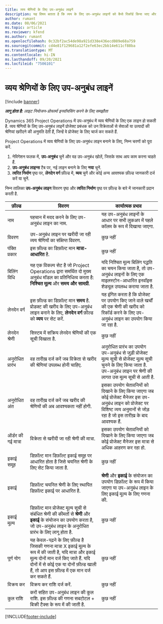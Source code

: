 ```yaml
---
title: व्यय श्रेणियों के लिए उप-अनुबंध लाइनें
description: यह विषय बताता है कि व्यय के लिए उप-अनुबंध लाइनों को कैसे रिकॉर्ड किया जाए और विक्रेताओं से समय की खरीद को रिकॉर्ड करने के लिए फ़ील्ड का उपयोग किया जाए.
author: rumant
ms.date: 08/06/2021
ms.topic: article
ms.reviewer: kfend
ms.author: rumant
ms.openlocfilehash: 0c32bf2ac54de98a921d338e436ecd089e68a759
ms.sourcegitcommit: cd4e81f129681a12f2efe63ec2bb14e611cf88ba
ms.translationtype: MT
ms.contentlocale: hi-IN
ms.lasthandoff: 09/20/2021
ms.locfileid: "7506101"
---
```

#  <a name="subcontract-lines-for-expense-categories"></a>व्यय श्रेणियों के लिए उप-अनुबंध लाइनें

[!include [banner](../../includes/dataverse-preview.md)]

_**लागू होता है:** लाइट नियोजन-प्रोफार्मा इनवॉयसिंग करने के लिए समझौता_

Dynamics 365 Project Operations में उप-अनुबंध में व्यय श्रेणियों के लिए एक लाइन हो सकती है. व्यय श्रेणियों के लिए उप-अनुबंध लाइनें प्रोजेक्ट प्रबंधक को उन विक्रेताओं से सेवाओं या उत्पादों की श्रेणियां खरीदने की अनुमति देती हैं, जिन्हें वे प्रोजेक्ट के लिए चार्ज कर सकते हैं.

Project Operations में व्यय श्रेणियों के लिए उप-अनुबंध लाइन बनाने के लिए, निम्न चरणों को पूरा करें.

1. नेविगेशन फलक में, **उप-अनुबंध** चुनें और वह उप-अनुबंध खोलें, जिसके साथ आप काम करना चाहते हैं.
2. **उप-अनुबंध लाइन्स** टैब पर, नई लाइन बनाने के लिए **नया** चुनें.
3. **त्वरित निर्माण** पृष्ठ पर, **लेनदेन वर्ग** फ़ील्ड में, **व्यय** चुनें और कोई अन्य आवश्यक फ़ील्ड जानकारी दर्ज करें या चुनें.

निम्न तालिका **उप-अनुबंध लाइन** विवरण पृष्ठ और **त्वरित निर्माण** पृष्ठ पर फ़ील्ड के बारे में जानकारी प्रदान करती है.

| **फ़ील्ड** | **विवरण** | **कार्यात्मक प्रभाव** |
| --- | --- | --- |
| नाम | पहचान में मदद करने के लिए उप-अनुबंध लाइन का नाम. | यह उप-अनुबंध लाइनों के आधार पर सभी लुकअप में पहले कॉलम के रूप में दिखाया जाएगा. |
| विवरण | उप-अनुबंध लाइन पर खरीदी जा रही व्यय श्रेणियों का संक्षिप्त विवरण. | कुछ नहीं |
|पंक्ति प्रकार | इस फ़ील्ड का डिफ़ॉल्ट मान **मात्रा-आधारित** है. |कुछ नहीं |
| बिलिंग विधि | यह एक विकल्प सेट है जो Project Operations द्वारा समर्थित दो मुख्य अनुबंध मॉडल का प्रतिनिधित्व करता है: **निश्चित मूल्य** और **समय और सामग्री**. | यदि निश्चित मूल्य बिलिंग पद्धति का चयन किया जाता है, तो उप-अनुबंध लाइनों के लिए एक माइलस्टोन-आधारित इनवॉइस शेड्यूल उपलब्ध कराया जाता है. |
| लेनदेन वर्ग | इस फ़ील्ड का डिफ़ॉल्ट मान **समय** है. प्रोडक्ट की खरीद के लिए उप-अनुबंध लाइन बनाने के लिए, **लेनदेन वर्ग** फ़ील्ड को **व्यय** पर सेट करें.  | यह इंगित करता है कि प्रोजेक्ट पर उपयोग किए जाने वाले खर्चों की एक श्रेणी की खरीद को रिकॉर्ड करने के लिए उप-अनुबंध लाइन का उपयोग किया जा रहा है. |
| लेनदेन श्रेणी | सिस्टम में सक्रिय लेनदेन श्रेणियों की एक सूची दिखाता है. |कुछ नहीं |
| अनुरोधित प्रारंभ | वह तारीख़ दर्ज करें जब विक्रेता से खरीद की श्रेणियां उपलब्ध होनी चाहिए. | अनुरोधित प्रारंभ का उपयोग उप-अनुबंध से जुड़ी प्रोजेक्ट मूल्य सूची से प्रोजेक्ट मूल्य सूची चुनने के लिए किया जाता है. उप-अनुबंध लाइन पर श्रेणी की लागत उस मूल्य सूची से आती है. |
| अनुरोधित अंत | वह तारीख़ दर्ज करें जब खरीद की श्रेणियों की अब आवश्यकता नहीं होगी. | इसका उपयोग चेतावनियों को दिखाने के लिए किया जाएगा जब कोई प्रोजेक्ट मैनेजर इस उप-अनुबंध लाइन को प्रोजेक्ट पर विशिष्ट व्यय अनुमानों से जोड़ रहा है जो इस तारीख़ के बाद आवश्यक हैं. |
| ऑर्डर की गई मात्रा | विक्रेता से खरीदी जा रही श्रेणी की मात्रा. | इसका उपयोग चेतावनियों को दिखाने के लिए किया जाएगा जब कोई प्रोजेक्ट मैनेजर इस मात्रा से अधिक आहरण कर रहा हो.|
| इकाई समूह | डिफ़ॉल्ट मान डिफ़ॉल्ट इकाई समूह पर आधारित होता है जिसे चयनित श्रेणी के लिए सेट किया जाता है. |कुछ नहीं |
| इकाई | डिफ़ॉल्ट चयनित श्रेणी के लिए स्थापित डिफ़ॉल्ट इकाई पर आधारित है.  | **श्रेणी** और **इकाई** के संयोजन का उपयोग डिफ़ॉल्ट के रूप में किया जाएगा या उप-अनुबंध लाइन के लिए इकाई मूल्य के लिए गणना की.  |
| इकाई मूल्य | डिफ़ॉल्ट मान प्रोजेक्ट मूल्य सूची से संबंधित श्रेणी की कीमतों से **श्रेणी** और **इकाई** के संयोजन का उपयोग करता है, जो उप-अनुबंध लाइन के अनुरोधित प्रारंभ के लिए लागू होता है. |कुछ नहीं |
| पूर्ण योग | यह केवल-पढ़ने के लिए फ़ील्ड है जिसकी गणना मात्रा X इकाई मूल्य के रूप में की जाती है, यदि मात्रा और इकाई मूल्य दोनों मान दर्ज किए जाते हैं. यदि दोनों में से कोई एक या दोनों फ़ील्ड खाली हैं, तो आप इस फ़ील्ड में एक मान दर्ज कर सकते हैं. |कुछ नहीं |
| विक्रय कर | विक्रय कर राशि दर्ज करें. |कुछ नहीं |
| कुल राशि | करों सहित उप-अनुबंध लाइन की कुल राशि. इस फ़ील्ड की गणना सबटोटल + बिक्री टैक्स के रूप में की जाती है. |कुछ नहीं |


[!INCLUDE[footer-include](../../includes/footer-banner.md)]
